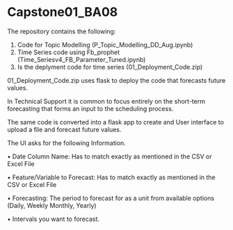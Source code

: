 # Capstone01_BA08

The repository contains the following:

1. Code for Topic Modelling (P_Topic_Modelling_DD_Aug.ipynb)
2. Time Series code using Fb_prophet (Time_Seriesv4_FB_Parameter_Tuned.ipynb)
3. Is the deplyment code for time series (01_Deployment_Code.zip)

01_Deployment_Code.zip uses flask to deploy the code that forecasts future values.

In Technical Support it is common to focus entirely on the short-term forecasting that forms an input to the scheduling process.

The same code is converted into a flask app to create and User interface to upload a file and forecast future values.

The UI asks for the following Information.

•	Date Column Name: Has to match exactly as mentioned in the CSV or Excel File

•	Feature/Variable to Forecast: Has to match exactly as mentioned in the CSV or Excel File 

•	Forecasting: The period to forecast for as a unit from available options (Daily, Weekly Monthly, Yearly)

•	Intervals you want to forecast.

